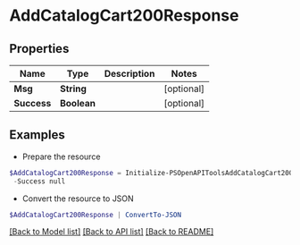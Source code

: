 # AddCatalogCart200Response
## Properties

Name | Type | Description | Notes
------------ | ------------- | ------------- | -------------
**Msg** | **String** |  | [optional] 
**Success** | **Boolean** |  | [optional] 

## Examples

- Prepare the resource
```powershell
$AddCatalogCart200Response = Initialize-PSOpenAPIToolsAddCatalogCart200Response  -Msg null `
 -Success null
```

- Convert the resource to JSON
```powershell
$AddCatalogCart200Response | ConvertTo-JSON
```

[[Back to Model list]](../README.md#documentation-for-models) [[Back to API list]](../README.md#documentation-for-api-endpoints) [[Back to README]](../README.md)


